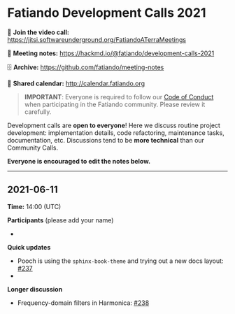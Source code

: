 # Fatiando Development Calls 2021

📱 **Join the video call:** https://jitsi.softwareunderground.org/FatiandoATerraMeetings

📜 **Meeting notes:** https://hackmd.io/@fatiando/development-calls-2021

🗄️ **Archive:** https://github.com/fatiando/meeting-notes

📅 **Shared calendar:** http://calendar.fatiando.org

> **IMPORTANT**: Everyone is required to follow our 
> [Code of Conduct](https://github.com/fatiando/contributing/blob/master/CODE_OF_CONDUCT.md)
> when participating in the Fatiando community. Please review it carefully.

Development calls are **open to everyone**! Here we discuss routine project development: implementation details, code refactoring, maintenance tasks, documentation, etc. Discussions tend to be **more technical** than our Community Calls.

**Everyone is encouraged to edit the notes below.**

--------------------------------------------------------------

## 2021-06-11

**Time:** 14:00 (UTC)

**Participants** (please add your name)

* 

**Quick updates**

* Pooch is using the `sphinx-book-theme` and trying out a new docs layout: [#237](https://github.com/fatiando/pooch/pull/237)
* 

**Longer discussion**

* Frequency-domain filters in Harmonica: [#238](https://github.com/fatiando/harmonica/pull/238)